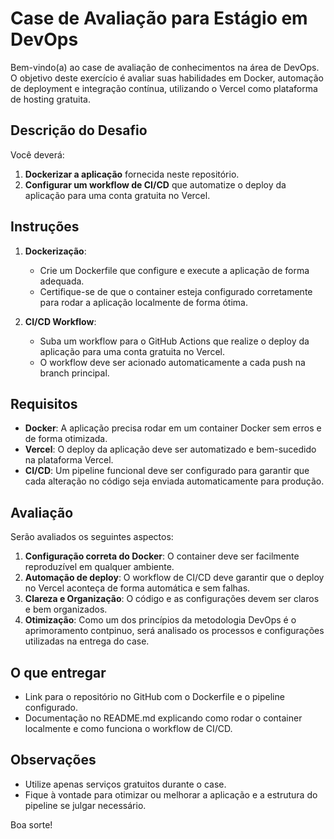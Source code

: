 # Case de Avaliação para Estágio em DevOps

Bem-vindo(a) ao case de avaliação de conhecimentos na área de DevOps. O objetivo deste exercício é avaliar suas habilidades em Docker, automação de deployment e integração contínua, utilizando o Vercel como plataforma de hosting gratuita.

## Descrição do Desafio

Você deverá:

1. **Dockerizar a aplicação** fornecida neste repositório.
2. **Configurar um workflow de CI/CD** que automatize o deploy da aplicação para uma conta gratuita no Vercel.

## Instruções

1. **Dockerização**:
   - Crie um Dockerfile que configure e execute a aplicação de forma adequada.
   - Certifique-se de que o container esteja configurado corretamente para rodar a aplicação localmente de forma ótima.

2. **CI/CD Workflow**:
   - Suba um workflow para o GitHub Actions que realize o deploy da aplicação para uma conta gratuita no Vercel.
   - O workflow deve ser acionado automaticamente a cada push na branch principal.

## Requisitos

- **Docker**: A aplicação precisa rodar em um container Docker sem erros e de forma otimizada.
- **Vercel**: O deploy da aplicação deve ser automatizado e bem-sucedido na plataforma Vercel.
- **CI/CD**: Um pipeline funcional deve ser configurado para garantir que cada alteração no código seja enviada automaticamente para produção.

## Avaliação

Serão avaliados os seguintes aspectos:

1. **Configuração correta do Docker**: O container deve ser facilmente reproduzível em qualquer ambiente.
2. **Automação de deploy**: O workflow de CI/CD deve garantir que o deploy no Vercel aconteça de forma automática e sem falhas.
3. **Clareza e Organização**: O código e as configurações devem ser claros e bem organizados.
4. **Otimização**: Como um dos princípios da metodologia DevOps é o aprimoramento contpinuo, será analisado os processos e configurações utilizadas na entrega do case.

## O que entregar

- Link para o repositório no GitHub com o Dockerfile e o pipeline configurado.
- Documentação no README.md explicando como rodar o container localmente e como funciona o workflow de CI/CD.

## Observações

- Utilize apenas serviços gratuitos durante o case.
- Fique à vontade para otimizar ou melhorar a aplicação e a estrutura do pipeline se julgar necessário.

Boa sorte!